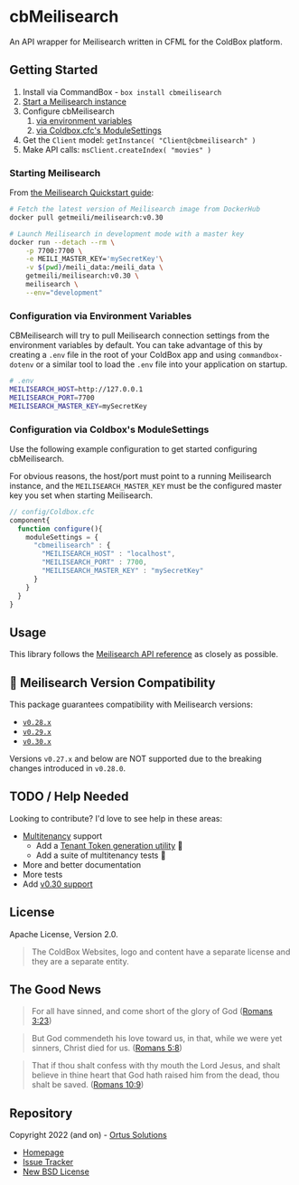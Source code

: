 # cbMeilisearch

An API wrapper for Meilisearch written in CFML for the ColdBox platform.

## Getting Started

1. Install via CommandBox - `box install cbmeilisearch`
2. [Start a Meilisearch instance](#starting-meilisearch)
3. Configure cbMeilisearch
   1. [via environment variables](#configuration-via-environment-variables)
   2. [via Coldbox.cfc's ModuleSettings](#configuration-via-coldboxs-modulesettings)
4. Get the `Client` model: `getInstance( "Client@cbmeilisearch" )`
5. Make API calls: `msClient.createIndex( "movies" )`

### Starting Meilisearch

From [the Meilisearch Quickstart guide](https://docs.meilisearch.com/learn/getting_started/quick_start.html#setup-and-installation):

```bash
# Fetch the latest version of Meilisearch image from DockerHub
docker pull getmeili/meilisearch:v0.30

# Launch Meilisearch in development mode with a master key
docker run --detach --rm \
    -p 7700:7700 \
    -e MEILI_MASTER_KEY='mySecretKey'\
    -v $(pwd)/meili_data:/meili_data \
    getmeili/meilisearch:v0.30 \
    meilisearch \
    --env="development"
```


### Configuration via Environment Variables

CBMeilisearch will try to pull Meilisearch connection settings from the environment variables by default. You can take advantage of this by creating a `.env` file in the root of your ColdBox app and using `commandbox-dotenv` or a similar tool to load the `.env` file into your application on startup.

```bash
# .env
MEILISEARCH_HOST=http://127.0.0.1
MEILISEARCH_PORT=7700
MEILISEARCH_MASTER_KEY=mySecretKey
```

### Configuration via Coldbox's ModuleSettings

Use the following example configuration to get started configuring cbMeilisearch.

For obvious reasons, the host/port must point to a running Meilisearch instance, and the `MEILISEARCH_MASTER_KEY` must be the configured master key you set when starting Meilisearch.

```js
// config/Coldbox.cfc
component{
  function configure(){
    moduleSettings = {
      "cbmeilisearch" : {
        "MEILISEARCH_HOST" : "localhost",
        "MEILISEARCH_PORT" : 7700,
        "MEILISEARCH_MASTER_KEY" : "mySecretKey"
      }
    }
  }
}
```

## Usage

This library follows the [Meilisearch API reference](https://docs.meilisearch.com/reference/api/overview.html#api-reference) as closely as possible.

## 🤖 Meilisearch Version Compatibility

This package guarantees compatibility with Meilisearch versions:

* [`v0.28.x`](https://github.com/meilisearch/meilisearch/releases/tag/v0.28.0)
* [`v0.29.x`](https://github.com/meilisearch/meilisearch/releases/tag/v0.29.0)
* [`v0.30.x`](https://github.com/meilisearch/meilisearch/releases/tag/v0.30.0)

Versions `v0.27.x` and below are NOT supported due to the breaking changes introduced in `v0.28.0`.

## TODO / Help Needed

Looking to contribute? I'd love to see help in these areas:

* [Multitenancy](https://docs.meilisearch.com/learn/security/tenant_tokens.html#multitenancy-and-tenant-tokens) support
  * Add a [Tenant Token generation utility](https://docs.meilisearch.com/learn/security/tenant_tokens.html#generating-tenant-tokens-without-a-meilisearch-sdk) 🔑
  * Add a suite of multitenancy tests 🤖
* More and better documentation
* More tests
* Add [v0.30 support](https://github.com/meilisearch/meilisearch/releases/tag/v0.30.0)

## License

Apache License, Version 2.0.

> The ColdBox Websites, logo and content have a separate license and they are a separate entity.

## The Good News

> For all have sinned, and come short of the glory of God ([Romans 3:23](https://www.kingjamesbibleonline.org/Romans-3-23/))

> But God commendeth his love toward us, in that, while we were yet sinners, Christ died for us. ([Romans 5:8](https://www.kingjamesbibleonline.org/Romans-5-8))

> That if thou shalt confess with thy mouth the Lord Jesus, and shalt believe in thine heart that God hath raised him from the dead, thou shalt be saved. ([Romans 10:9](https://www.kingjamesbibleonline.org/Romans-10-9/))

## Repository

Copyright 2022 (and on) - [Ortus Solutions](https://www.ortussolutions.com/)

* [Homepage](https://github.com/coldbox-modules/cbmeilisearch)
* [Issue Tracker](https://github.com/coldbox-modules/cbmeilisearch/issues)
* [New BSD License](https://github.com/coldbox-modules/cbmeilisearch/blob/master/LICENSE.txt)